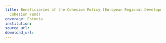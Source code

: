 ```yaml
---
title: Beneficiaries of the Cohesion Policy (European Regional Development Fund and
  Cohesion Fund)
coverage: Estonia
institution: 
source_url: 
download_url: 
---
```


